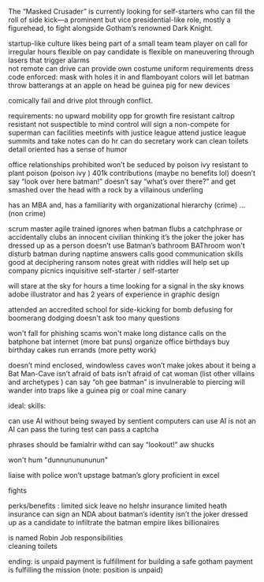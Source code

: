 
The “Masked Crusader” is currently looking for self-starters who can fill the roll of side kick—a prominent but vice presidential-like role, mostly a figurehead, to fight alongside Gotham’s renowned Dark Knight. 

startup-like culture 
likes being part of a small team
team player 
on call for irregular hours
flexible on pay
candidate is flexible on maneuvering through lasers that trigger alarms  
not remote 
can drive 
can provide own costume 
uniform requirements 
dress code enforced: mask with holes it in and flamboyant colors 
will let batman throw batterangs at an apple on head 
be guinea pig for new devices 


comically fail and drive plot through conflict. 

requirements: 
no upward mobility 
opp for growth 
fire resistant 
caltrop resistant 
not suspectible to mind control 
will sign a non-compete for superman 
can facilities meetinfs with justice league
attend justice league summits and take notes 
can do hr
can do secretary work
can clean toilets 
detail oriented 
has a sense of humor

office relationships prohibited 
won’t be seduced by poison ivy
resistant to plant poison (poison ivy )
401k contributions (maybe no benefits lol)
doesn’t say “look over here batman!”
doesn’t say “what’s over there?” and get smashed over the head with a rock by a villainous underling 

has an MBA and,
has a familiarity with organizational hierarchy (crime)
… (non crime)




scrum master 
agile trained 
ignores when batman flubs a catchphrase or accidentally clubs an innocent civilian thinking it’s the joker 
the joker has dressed up as a person 
doesn’t use Batman’s bathroom
BAThroom
won't disturb batman during naptime
answers calls
good communication skills
good at deciphering ransom notes
great with riddles
will help set up company picnics
inquisitive self-starter /
self-starter

will stare at the sky for hours a time looking for a signal in the sky 
knows adobe illustrator and has 2 years of experience in graphic design

attended an accredited school for side-kicking
for bomb defusing
for boomerang dodging
doesn't ask too many questions

won't fall for phishing scams
won't make long distance calls on the batphone
bat internet (more bat puns)
organize office birthdays
buy birthday cakes
run errands (more petty work)

doesn’t mind enclosed, windowless caves
won’t make jokes about it being a Bat Man-Cave
isn’t afraid of bats
isn’t afraid of cat woman (list other villains and archetypes )
can say “oh gee batman” 
is invulnerable to piercing 
will wander into traps like a guinea pig or coal mine canary 

ideal:
skills:

can use AI without being swayed by sentient computers
can use AI 
is not an AI
can pass the turing test
can pass a captcha

phrases should be famialrir withd 
can say “lookout!”
aw shucks

won't hum "dunnununununun"

liaise with police
won’t upstage batman’s glory 
proficient in excel 

fights 

perks/benefits :
limited sick leave 
no helshr insurance
limited heath insurance 
can sign an NDA about batman’s identity 
isn’t the joker dressed up as a candidate to infiltrate the batman empire 
likes billionaires 

is named Robin
Job responsibilities  
cleaning toilets 

ending:
is unpaid
payment is fulfillment for building a safe gotham
payment is fulfilling the mission 
(note: position is unpaid)